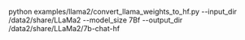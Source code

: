 

python examples/llama2/convert_llama_weights_to_hf.py --input_dir /data2/share/LLaMa2 --model_size 7Bf --output_dir /data2/share/LLaMa2/7b-chat-hf
